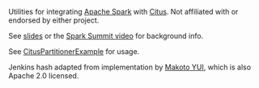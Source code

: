 Utilities for integrating [Apache Spark](http://spark.apache.org) with [Citus](https://www.citusdata.com/).  Not affiliated with or endorsed by either project.

See [slides](https://koeninger.github.io/spark-citus) or the [Spark Summit video](https://www.youtube.com/watch?v=oW_lNhzEotU) for background info.

See [CitusPartitionerExample](https://github.com/koeninger/spark-citus/blob/master/src/test/scala/org/koeninger/spark/citus/CitusPartitionerExample.scala) for usage.

Jenkins hash adapted from implementation by [Makoto YUI](https://github.com/myui/xbird/blob/7676c1c1c6c6985c97700411a8c5f5fd6d6d8d77/xbird-open/main/src/java/xbird/util/hashes/JenkinsHash.java), which is
also Apache 2.0 licensed.
